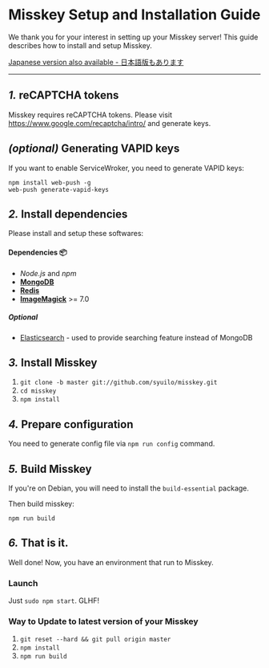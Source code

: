 Misskey Setup and Installation Guide
================================================================

We thank you for your interest in setting up your Misskey server!
This guide describes how to install and setup Misskey.

[Japanese version also available - 日本語版もあります](./setup.ja.md)

----------------------------------------------------------------

*1.* reCAPTCHA tokens
----------------------------------------------------------------
Misskey requires reCAPTCHA tokens.
Please visit https://www.google.com/recaptcha/intro/ and generate keys.

*(optional)* Generating VAPID keys
----------------------------------------------------------------
If you want to enable ServiceWroker, you need to generate VAPID keys:

``` shell
npm install web-push -g
web-push generate-vapid-keys
```

*2.* Install dependencies
----------------------------------------------------------------
Please install and setup these softwares:

#### Dependencies :package:
* *Node.js* and *npm*
* **[MongoDB](https://www.mongodb.com/)**
* **[Redis](https://redis.io/)**
* **[ImageMagick](http://www.imagemagick.org/script/index.php)** >= 7.0

##### Optional
* [Elasticsearch](https://www.elastic.co/) - used to provide searching feature instead of MongoDB

*3.* Install Misskey
----------------------------------------------------------------
1. `git clone -b master git://github.com/syuilo/misskey.git`
2. `cd misskey`
3. `npm install`

*4.* Prepare configuration
----------------------------------------------------------------
You need to generate config file via `npm run config` command.

*5.* Build Misskey
----------------------------------------------------------------

If you're on Debian, you will need to install the `build-essential` package.

Then build misskey:

`npm run build`

*6.* That is it.
----------------------------------------------------------------
Well done! Now, you have an environment that run to Misskey.

### Launch
Just `sudo npm start`. GLHF!

### Way to Update to latest version of your Misskey
1. `git reset --hard && git pull origin master`
2. `npm install`
3. `npm run build`
